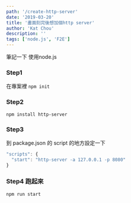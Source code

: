 ```yaml
---
path: '/create-http-server'
date: '2019-03-20'
title: '畫面刻完後想加個http server'
author: 'Kat Chou'
description: ''
tags: ['node.js', 'F2E']
---
```


筆記一下 使用node.js

### Step1

在專案裡 `npm init`

### Step2

`
npm install http-server
`

### Step3

到 package.json 的 script 的地方設定一下

```javascript
"scripts": {
  "start": "http-server -a 127.0.0.1 -p 8080"
}
```

### Step4 跑起來

```npm run start```
